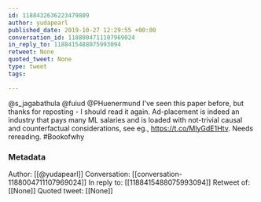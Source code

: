 ```yaml
---
id: 1188432636223479809
author: yudapearl
published_date: 2019-10-27 12:29:55 +00:00
conversation_id: 1188004711107969024
in_reply_to: 1188415488075993094
retweet: None
quoted_tweet: None
type: tweet
tags:

---
```


@s_jagabathula @fuiud @PHuenermund I've seen this paper before, but thanks for reposting - I should read it again. Ad-placement is indeed an industry that pays many ML salaries and is loaded with not-trivial causal and counterfactual considerations, see eg.,  https://t.co/MlyGdE1Htv. Needs rereading. #Bookofwhy

### Metadata

Author: [[@yudapearl]]
Conversation: [[conversation-1188004711107969024]]
In reply to: [[1188415488075993094]]
Retweet of: [[None]]
Quoted tweet: [[None]]
